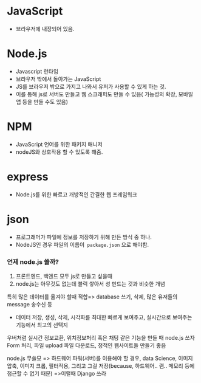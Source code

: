 # JavaScript
- 브라우저에 내장되어 있음.

# Node.js
- Javascript 런타임
- 브라우저 밖에서 돌아가는 JavaScript
- JS를 브라우저 밖으로 가지고 나와서 유저가 사용할 수 있게 하는 것.
- 이를 통해 js로 서버도 만들고 웹 스크래퍼도 만들 수 있음( 가능성의 확장, 모바일 앱 등을 만들 수도 있음)

# NPM
- JavaScript 언어를 위한 패키지 매니저
- nodeJS와 상호작용 할 수 있도록 해줌.

# express
- Node.js를 위한 빠르고 개방적인 간결한 웹 프레임워크

# json
- 프로그래머가 파일에 정보를 저장하기 위해 만든 방식 중 하나.
- NodeJS인 경우 파일의 이름이` package.json` 으로 해야함.

### 언제 node.js 쓸까?
1. 프론트엔드, 백엔드 모두 js로 만들고 싶을때
2. node.js는 아무것도 없는데 블럭 쌓아서 성 만드는 것과 비슷한 개념

특히 많은 데이터를 옮겨야 할때 적합=> database 쓰기, 삭제, 많은 유저들의 message 송수신 등
* 데이터 저장, 생성, 삭제, 시각화를 최대한 빠르게 보여주고, 실시간으로 보여주는 기능에서 최고의 선택지

우버처럼 실시간 정보교환, 위치정보처리 혹은 채팅 같은 기능을 만들 때 node.js 쓰자
Form 처리, 파일 upload 파일 다운로드, 정적인 웹사이트들 만들기 좋음

node.js 무쓸모 => 하드웨어 파워(서버)를 이용해야 할 경우, data Science, 이미지 압축, 이미지 크롭, 필터적용, 그리고 그걸 저장(because, 하드웨어.. 램.. 메모리 등에 접근할 수 없기 때문) =>이럴때 Django 쓰라
